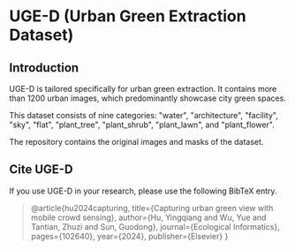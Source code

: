 # UGE-D (Urban Green Extraction Dataset)

## Introduction

UGE-D is tailored specifically for urban green extraction. It contains more than 1200 urban images, which predominantly showcase city green spaces.

This dataset consists of nine categories: "water", "architecture", "facility", "sky", "flat", "plant_tree", "plant_shrub", "plant_lawn", and "plant_flower".

The repository contains the original images and masks of the dataset.

## Cite UGE-D

If you use UGE-D in your research, please use the following BibTeX entry.

>@article{hu2024capturing,
  title={Capturing urban green view with mobile crowd sensing},
  author={Hu, Yingqiang and Wu, Yue and Tantian, Zhuzi and Sun, Guodong},
  journal={Ecological Informatics},
  pages={102640},
  year={2024},
  publisher={Elsevier}
}
